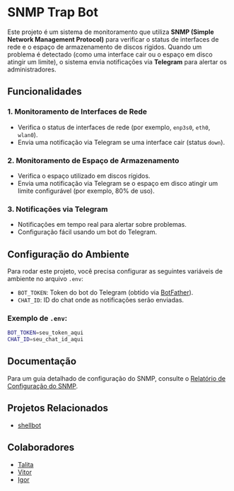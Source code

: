 # SNMP Trap Bot

Este projeto é um sistema de monitoramento que utiliza **SNMP (Simple Network Management Protocol)** para verificar o status de interfaces de rede e o espaço de armazenamento de discos rígidos. Quando um problema é detectado (como uma interface cair ou o espaço em disco atingir um limite), o sistema envia notificações via **Telegram** para alertar os administradores.

## Funcionalidades

### 1. **Monitoramento de Interfaces de Rede**
   - Verifica o status de interfaces de rede (por exemplo, `enp3s0`, `eth0`, `wlan0`).
   - Envia uma notificação via Telegram se uma interface cair (status `down`).

### 2. **Monitoramento de Espaço de Armazenamento**
   - Verifica o espaço utilizado em discos rígidos.
   - Envia uma notificação via Telegram se o espaço em disco atingir um limite configurável (por exemplo, 80% de uso).

### 3. **Notificações via Telegram**
   - Notificações em tempo real para alertar sobre problemas.
   - Configuração fácil usando um bot do Telegram.

## Configuração do Ambiente

Para rodar este projeto, você precisa configurar as seguintes variáveis de ambiente no arquivo `.env`:

- `BOT_TOKEN`: Token do bot do Telegram (obtido via [BotFather](https://core.telegram.org/bots#botfather)).
- `CHAT_ID`: ID do chat onde as notificações serão enviadas.

### Exemplo de `.env`:

```bash
BOT_TOKEN=seu_token_aqui
CHAT_ID=seu_chat_id_aqui
```

## Documentação

Para um guia detalhado de configuração do SNMP, consulte o [Relatório de Configuração do SNMP](https://github.com/Talita-Izabel/snmp-trap-bot/blob/main/relatorio-snmp-trap.pdf).

## Projetos Relacionados

- [shellbot](https://github.com/shellscriptx/ShellBot.git)

## Colaboradores

- [Talita](https://github.com/Talita-Izabel)
- [Vitor](https://github.com/VitorST1)
- [Igor](https://github.com/IgorAuguusto)
